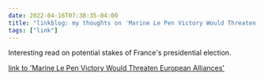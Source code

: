 ```yaml
---
date: 2022-04-16T07:38:35-04:00
title: "linkblog: my thoughts on 'Marine Le Pen Victory Would Threaten European Alliances'"
tags: ["link"]
---
```

Interesting read on potential stakes of France's presidential election.
 
[link to 'Marine Le Pen Victory Would Threaten European Alliances'](https://theintercept.com/2022/04/16/france-election-marine-le-pen-europe/)
